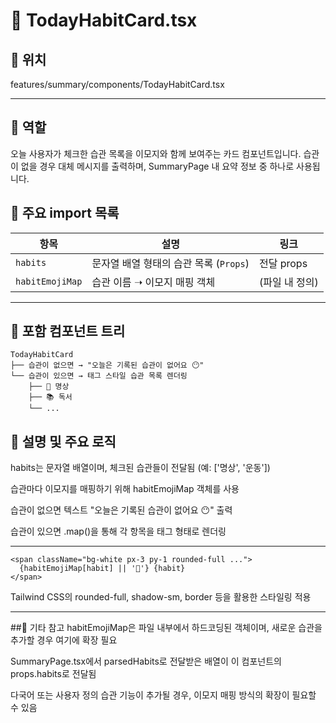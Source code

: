 # 📄 TodayHabitCard.tsx
## 📁 위치
features/summary/components/TodayHabitCard.tsx

---

## 🧭 역할
오늘 사용자가 체크한 습관 목록을 이모지와 함께 보여주는 카드 컴포넌트입니다.
습관이 없을 경우 대체 메시지를 출력하며, SummaryPage 내 요약 정보 중 하나로 사용됩니다.

## 🔗 주요 import 목록
| 항목              | 설명                         | 링크        |
| --------------- | -------------------------- | --------- |
| `habits`        | 문자열 배열 형태의 습관 목록 (`Props`) | 전달 props  |
| `habitEmojiMap` | 습관 이름 ➝ 이모지 매핑 객체          | (파일 내 정의) |


---

## 🧩 포함 컴포넌트 트리
```text
TodayHabitCard
├── 습관이 없으면 → "오늘은 기록된 습관이 없어요 😶"
└── 습관이 있으면 → 태그 스타일 습관 목록 렌더링
    ├── 🧘 명상
    ├── 📚 독서
    └── ...
```




## 📝 설명 및 주요 로직
habits는 문자열 배열이며, 체크된 습관들이 전달됨 (예: ['명상', '운동'])

습관마다 이모지를 매핑하기 위해 habitEmojiMap 객체를 사용

습관이 없으면 텍스트 "오늘은 기록된 습관이 없어요 😶" 출력

습관이 있으면 .map()을 통해 각 항목을 태그 형태로 렌더링

---

```tsx
<span className="bg-white px-3 py-1 rounded-full ...">
  {habitEmojiMap[habit] || '🔸'} {habit}
</span>
```
Tailwind CSS의 rounded-full, shadow-sm, border 등을 활용한 스타일링 적용

---

##📌 기타 참고
habitEmojiMap은 파일 내부에서 하드코딩된 객체이며, 새로운 습관을 추가할 경우 여기에 확장 필요

SummaryPage.tsx에서 parsedHabits로 전달받은 배열이 이 컴포넌트의 props.habits로 전달됨

다국어 또는 사용자 정의 습관 기능이 추가될 경우, 이모지 매핑 방식의 확장이 필요할 수 있음

